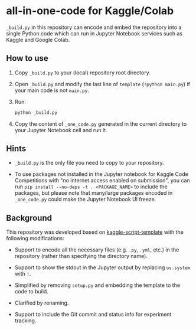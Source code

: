 # all-in-one-code for Kaggle/Colab

`_build.py` in this repository can encode and embed the repository into a single Python code which can run in Jupyter Notebook services such as Kaggle and Google Colab.


## How to use

1. Copy `_build.py` to your (local) repository root directory.

2. Open `_build.py` and modify the last line of `template` (`!python main.py`) if your main code is not `main.py`. 

3. Run:

    ```bash 
    python _build.py
    ```

3. Copy the content of `_one_code.py` generated in the current directory to your Jupyter Notebook cell and run it.


## Hints

- `_build.py` is the only file you need to copy to your repository.

- To use packages not installed in the Jupyter notebook for Kaggle Code Competitions with "no internet access enabled on submission", you can run `pip install --no-deps -t . <PACKAGE_NAME>` to include the packages, but please note that many/large packages encoded in `_one_code.py` could make the Jupyter Notebook UI freeze.


## Background 

This repository was developed based on [kaggle-script-template](https://github.com/lopuhin/kaggle-script-template) with the following modifications:

- Support to encode all the necessary files (e.g. `.py`, `.yml`, etc.) in the repository (rather than specifying the directory name).

- Support to show the stdout in the Jupyter output by replacing `os.system` with `!`.

- Simplified by removing `setup.py` and embedding the template to the code to build.

- Clarified by renaming.

- Support to include the Git commit and status info for experiment tracking. 
